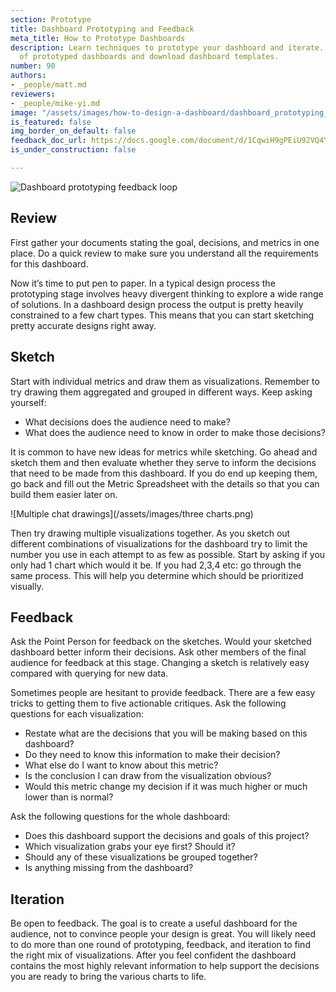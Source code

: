 ```yaml
---
section: Prototype
title: Dashboard Prototyping and Feedback
meta_title: How to Prototype Dashboards
description: Learn techniques to prototype your dashboard and iterate. See examples
  of prototyped dashboards and download dashboard templates.
number: 90
authors:
- _people/matt.md
reviewers:
- _people/mike-yi.md
image: "/assets/images/how-to-design-a-dashboard/dashboard_prototyping_and_feedback/feedbackLoop.png"
is_featured: false
img_border_on_default: false
feedback_doc_url: https://docs.google.com/document/d/1CqwiH9gPEiU92VQ4YYzTo9-bKy3sL-ynm0P-dY1ssRc/edit?usp=sharing
is_under_construction: false

---
```

![Dashboard prototyping feedback loop](/assets/images/how-to-design-a-dashboard/dashboard_prototyping_and_feedback/feedbackLoop.png)

## Review

First gather your documents stating the goal, decisions, and metrics in one place. Do a quick review to make sure you understand all the requirements for this dashboard.

Now it’s time to put pen to paper. In a typical design process the prototyping stage involves heavy divergent thinking to explore a wide range of solutions. In a dashboard design process the output is pretty heavily constrained to a few chart types. This means that you can start sketching pretty accurate designs right away.

## Sketch

Start with individual metrics and draw them as visualizations. Remember to try drawing them aggregated and grouped in different ways. Keep asking yourself:

* What decisions does the audience need to make?
* What does the audience need to know in order to make those decisions?

It is common to have new ideas for metrics while sketching. Go ahead and sketch them and then evaluate whether they serve to inform the decisions that need to be made from this dashboard. If you do end up keeping them, go back and fill out the Metric Spreadsheet with the details so that you can build them easier later on.

![Multiple chat drawings](/assets/images/three charts.png)

Then try drawing multiple visualizations together. As you sketch out different combinations of visualizations for the dashboard try to limit the number you use in each attempt to as few as possible. Start by asking if you only had 1 chart which would it be. If you had 2,3,4 etc: go through the same process. This will help you determine which should be prioritized visually.

## Feedback

Ask the Point Person for feedback on the sketches. Would your sketched dashboard better inform their decisions. Ask other members of the final audience for feedback at this stage. Changing a sketch is relatively easy compared with querying for new data.

Sometimes people are hesitant to provide feedback. There are a few easy tricks to getting them to five actionable critiques. Ask the following questions for each visualization:

* Restate what are the decisions that you will be making based on this dashboard?
* Do they need to know this information to make their decision?
* What else do I want to know about this metric?
* Is the conclusion I can draw from the visualization obvious?
* Would this metric change my decision if it was much higher or much lower than is normal?

Ask the following questions for the whole dashboard:

* Does this dashboard support the decisions and goals of this project?
* Which visualization grabs your eye first? Should it?
* Should any of these visualizations be grouped together?
* Is anything missing from the dashboard?

## Iteration

Be open to feedback. The goal is to create a useful dashboard for the audience, not to convince people your design is great. You will likely need to do more than one round of prototyping, feedback, and iteration to find the right mix of visualizations. After you feel confident the dashboard contains the most highly relevant information to help support the decisions you are ready to bring the various charts to life.
